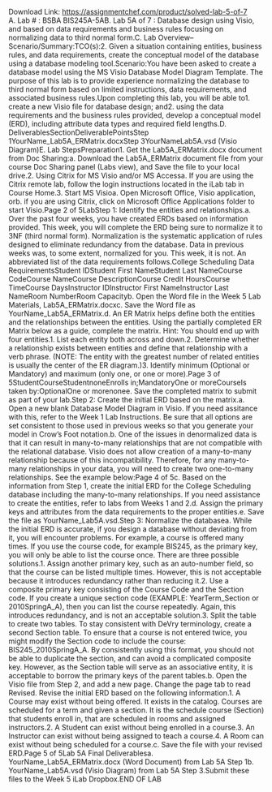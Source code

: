 Download Link: https://assignmentchef.com/product/solved-lab-5-of-7
<br>
A. Lab # : BSBA BIS245A-5AB. Lab 5A of 7 : Database design using Visio, and based on data requirements and business rules focusing on normalizing data to third normal form.C. Lab Overview–Scenario/Summary:TCO(s):2. Given a situation containing entities, business rules, and data requirements, create the conceptual model of the database using a database modeling tool.Scenario:You have been asked to create a database model using the MS Visio Database Model Diagram Template. The purpose of this lab is to provide experience normalizing the database to third normal form based on limited instructions, data requirements, and associated business rules.Upon completing this lab, you will be able to1. create a new Visio file for database design; and2. using the data requirements and the business rules provided, develop a conceptual model (ERD), including attribute data types and required field lengths.D. DeliverablesSectionDeliverablePointsStep 1YourName_Lab5A_ERMatrix.docxStep 3YourNameLab5A.vsd (Visio Diagram)E. Lab StepsPreparation1. Get the Lab5A_ERMatrix.docx document from Doc Sharing:a. Download the Lab5A_ERMatrix document file from your course Doc Sharing panel (Labs view), and Save the file to your local drive.2. Using Citrix for MS Visio and/or MS Accessa. If you are using the Citrix remote lab, follow the login instructions located in the iLab tab in Course Home.3. Start MS Visioa. Open Microsoft Office, Visio application, orb. if you are using Citrix, click on Microsoft Office Applications folder to start Visio.Page 2 of 5LabStep 1: Identify the entities and relationships.a. Over the past four weeks, you have created ERDs based on information provided. This week, you will complete the ERD being sure to normalize it to 3NF (third normal form). Normalization is the systematic application of rules designed to eliminate redundancy from the database. Data in previous weeks was, to some extent, normalized for you. This week, it is not. An abbreviated list of the data requirements follows.College Scheduling Data RequirementsStudent IDStudent First NameStudent Last NameCourse CodeCourse NameCourse DescriptionCourse Credit HoursCourse TimeCourse DaysInstructor IDInstructor First NameInstructor Last NameRoom NumberRoom Capacityb. Open the Word file in the Week 5 Lab Materials, Lab5A_ERMatrix.docxc. Save the Word file as YourName_Lab5A_ERMatrix.d. An ER Matrix helps define both the entities and the relationships between the entities. Using the partially completed ER Matrix below as a guide, complete the matrix. Hint: You should end up with four entities.1. List each entity both across and down.2. Determine whether a relationship exists between entities and define that relationship with a verb phrase. (NOTE: The entity with the greatest number of related entities is usually the center of the ER diagram.)3. Identify minimum (Optional or Mandatory) and maximum (only one, or one or more).Page 3 of 5StudentCourseStudentnoneEnrolls in;MandatoryOne or moreCourseIs taken by:OptionalOne or morenonee. Save the completed matrix to submit as part of your lab.Step 2: Create the initial ERD based on the matrix.a. Open a new blank Database Model Diagram in Visio. If you need assitance with this, refer to the Week 1 Lab Instructions. Be sure that all options are set consistent to those used in previous weeks so that you generate your model in Crow’s Foot notation.b. One of the issues in denormalized data is that it can result in many-to-many relationships that are not compatible with the relational database. Visio does not allow creation of a many-to-many relationship because of this incompatibility. Therefore, for any many-to-many relationships in your data, you will need to create two one-to-many relationships. See the example below:Page 4 of 5c. Based on the information from Step 1, create the initial ERD for the College Scheduling database including the many-to-many relationships. If you need assistance to create the entities, refer to labs from Weeks 1 and 2.d. Assign the primary keys and attributes from the data requirements to the proper entities.e. Save the file as YourName_Lab5A.vsd.Step 3: Normalize the databasea. While the initial ERD is accurate, if you design a database without deviating from it, you will encounter problems. For example, a course is offered many times. If you use the course code, for example BIS245, as the primary key, you will only be able to list the course once. There are three possible solutions.1. Assign another primary key, such as an auto-number field, so that the course can be listed multiple times. However, this is not acceptable because it introduces redundancy rather than reducing it.2. Use a composite primary key consisting of the Course Code and the Section code. If you create a unique section code (EXAMPLE: YearTerm_Section or 2010SpringA_A), then you can list the course repeatedly. Again, this introduces redundancy, and is not an acceptable solution.3. Split the table to create two tables. To stay consistent with DeVry terminology, create a second Section table. To ensure that a course is not entered twice, you might modify the Section code to include the course: BIS245_2010SpringA_A. By consistently using this format, you should not be able to duplicate the section, and can avoid a complicated composite key. However, as the Section table will serve as an associative entity, it is acceptable to borrow the primary keys of the parent tables.b. Open the Visio file from Step 2, and add a new page. Change the page tab to read Revised. Revise the initial ERD based on the following information.1. A Course may exist without being offered. It exists in the catalog. Courses are scheduled for a term and given a section. It is the schedule course (Section) that students enroll in, that are scheduled in rooms and assigned instructors.2. A Student can exist without being enrolled in a course.3. An Instructor can exist without being assigned to teach a course.4. A Room can exist without being scheduled for a course.c. Save the file with your revised ERD.Page 5 of 5Lab 5A Final Deliverablesa. YourName_Lab5A_ERMatrix.docx (Word Document) from Lab 5A Step 1b. YourName_Lab5A.vsd (Visio Diagram) from Lab 5A Step 3.Submit these files to the Week 5 iLab Dropbox.END OF LAB